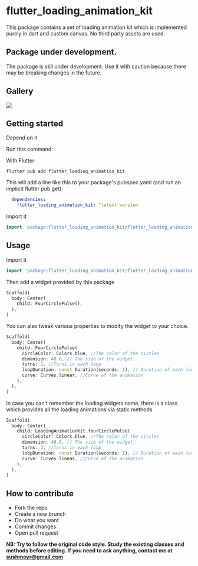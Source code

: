 # flutter_loading_animation_kit

This package contains a set of loading animation kit which is implemented purely in dart and custom canvas. No third party assets are used.

## Package under development.

The package is still under development. Use it with caution because there may be breaking changes in the future.

## Gallery

![](https://s4.gifyu.com/images/loading-kit-demo.gif)

## Getting started

Depend on it

Run this command:

With Flutter:

```
flutter pub add flutter_loading_animation_kit
```

This will add a line like this to your package's pubspec.yaml (and run an implicit flutter pub get):

```yaml
  dependencies:
    flutter_loading_animation_kit: ^latest version
```

Import it

```dart
import 'package:flutter_loading_animation_kit/flutter_loading_animation_kit.dart';
```

## Usage

Import it

```dart
import 'package:flutter_loading_animation_kit/flutter_loading_animation_kit.dart';
```

Then add a widget provided by this package

```dart
Scaffold(
  body: Center(
    child: FourCirclePulse(),
  ),
)
```

You can also tweak various properties to modify the widget to your choice.


```dart
Scaffold(
  body: Center(
    child: FourCirclePulse(
      circleColor: Colors.blue, //The color of the circles
      dimension: 48.0, // The size of the widget.
      turns: 2, //Turns in each loop
      loopDuration: const Duration(seconds: 1), // Duration of each loop
      curve: Curves.linear, //Curve of the animation
    ),
  ),
)
```

In case you can't remember the loading widgets name, there is a class which provides all the loading animations via static methods.

```dart
Scaffold(
  body: Center(
    child: LoadingAnimationKit.fourCirclePulse(
      circleColor: Colors.blue, //The color of the circles
      dimension: 48.0, // The size of the widget.
      turns: 2, //Turns in each loop
      loopDuration: const Duration(seconds: 1), // Duration of each loop
      curve: Curves.linear, //Curve of the animation
    ),
  ),
)
```

## How to contribute

- Fork the repo
- Create a new brunch
- Do what you want
- Commit changes
- Open pull request

**NB: Try to follow the original code style. Study the existing classes and methods before editing. If you need to ask anything, contact me at sushmoyr@gmail.com**

